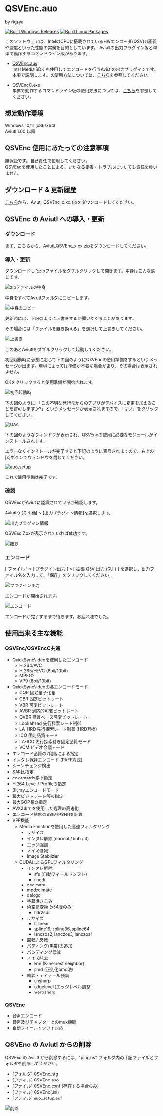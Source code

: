 
# QSVEnc.auo
by rigaya

[![Build Windows Releases](https://github.com/rigaya/QSVEnc/actions/workflows/build_releases.yml/badge.svg)](https://github.com/rigaya/QSVEnc/actions/workflows/build_releases.yml)  [![Build Linux Packages](https://github.com/rigaya/QSVEnc/actions/workflows/build_packages.yml/badge.svg)](https://github.com/rigaya/QSVEnc/actions/workflows/build_packages.yml)  

このソフトウェアは、IntelのCPUに搭載されているHWエンコーダ(QSV)の画質や速度といった性能の実験を目的としています。
Aviutlの出力プラグイン版と単体で動作するコマンドライン版があります。  

- [QSVEnc.auo](./QSVEnc_auo_readme.md)  
  Intel Media SDK を使用してエンコードを行うAviutlの出力プラグインです。本項で説明します。の使用方法については、[こちら](./QSVEnc_auo_readme.md)を参照してください。

- QSVEncC.exe  
  単体で動作するコマンドライン版の使用方法については、[こちら](./Readme.ja.md)を参照してください。

## 想定動作環境
Windows 10/11 (x86/x64)  
Aviutl 1.00 以降  

## QSVEnc 使用にあたっての注意事項
無保証です。自己責任で使用してください。  
QSVEncを使用したことによる、いかなる損害・トラブルについても責任を負いません。

## ダウンロード & 更新履歴
[こちら](https://github.com/rigaya/QSVEnc/releases)から、Aviutl_QSVEnc_x.xx.zipをダウンロードしてください。

## QSVEnc の Aviutl への導入・更新

### ダウンロード

まず、[こちら](https://github.com/rigaya/QSVEnc/releases)から、Aviutl_QSVEnc_x.xx.zipをダウンロードしてください。

### 導入・更新

ダウンロードしたzipファイルをダブルクリックして開きます。中身はこんな感じです。

![zipファイルの中身](./data/QSVEnc_7_00_install_02.png)

中身をすべてAviutlフォルダにコピーします。

![中身のコピー](./data/QSVEnc_7_00_install_03.png)

更新時には、下記のように上書きするか聞いてくることがあります。

その場合には「ファイルを置き換える」を選択して上書きしてください。

![上書き](./data/QSVEnc_7_00_install_04.png)
  
  
  
このあとAviutlをダブルクリックして起動してください。

初回起動時に必要に応じて下の図のようにQSVEncの使用準備をするというメッセージが出ます。環境によっては準備が不要な場合があり、その場合は表示されません。

OKをクリックすると使用準備が開始されます。

![初回起動時](./data/QSVEnc_7_00_install_05.png)
  
  
  
下の図のように、「この不明な発行元からのアプリがデバイスに変更を加えることを許可しますか?」というメッセージが表示されますので、「はい」をクリックしてください。

![UAC](./data/QSVEnc_7_00_install_06.png)
  
  
  
下の図のようなウィンドウが表示され、QSVEncの使用に必要なモジュールがインストールされます。

エラーなくインストールが完了すると下記のように表示されますので、右上の[x]ボタンでウィンドウを閉じてください。

![auo_setup](./data/QSVEnc_7_00_install_11.png)

これで使用準備は完了です。

### 確認

QSVEncがAviutlに認識されているか確認します。

Aviutlの [その他] > [出力プラグイン情報]を選択します。

![出力プラグイン情報](./data/QSVEnc_7_00_install_07.png)


QSVEnc 7.xxが表示されていれば成功です。

![確認](./data/QSVEnc_7_00_install_09.png)


### エンコード
[ ファイル ] > [ プラグイン出力 ] > [ 拡張 QSV 出力 (GUI) ] を選択し、出力ファイル名を入力して、「保存」をクリックしてください。

![プラグイン出力](./data/QSVEnc_7_00_install_14.png)

エンコードが開始されます。

![エンコード](./data/QSVEnc_7_00_install_10.webp)

エンコードが完了するまで待ちます。お疲れ様でした。

## 使用出来る主な機能
### QSVEnc/QSVEncC共通
- QuickSyncVideoを使用したエンコード
   - H.264/AVC
   - H.265/HEVC (8bit/10bit)
   - MPEG2
   - VP9 (8bit/10bit)
- QuickSyncVideoの各エンコードモード
   - CQP       固定量子化量
   - CBR       固定ビットレート
   - VBR       可変ビットレート
   - AVBR      適応的可変ビットレート
   - QVBR      品質ベース可変ビットレート
   - Lookahead 先行探索レート制御
   - LA-HRD    先行探索レート制御 (HRD互換)
   - ICQ       固定品質モード
   - LA-ICQ    先行探索付き固定品質モード
   - VCM       ビデオ会議モード
- エンコード品質の7段階による指定
- インタレ保持エンコード (PAFF方式)
- シーンチェンジ検出
- SAR比指定
- colormatrix等の指定
- H.264 Level / Profileの指定
- Blurayエンコードモード
- 最大ビットレート等の指定
- 最大GOP長の指定
- AVX2までを使用した処理の高速化
- エンコード結果のSSIM/PSNRを計算
- VPP機能
  - Media Functionを使用した高速フィルタリング
    - リサイズ
    - インタレ解除 (normal / bob / it)
    - エッジ強調
    - ノイズ低減
    - Image Stablizier
  - CUDAによるGPUフィルタリング
    - インタレ解除
      - afs (自動フィールドシフト)
      - nnedi
    - decimate
    - mpdecimate
    - delogo
    - 字幕焼きこみ
    - 色空間変換 (x64版のみ)
      - hdr2sdr
    - リサイズ  
      - bilinear
      - spline16, spline36, spline64
      - lanczos2, lanczos3, lanczos4
    - 回転 / 反転
    - パディング(黒帯)の追加
    - バンディング低減
    - ノイズ除去
      - knn (K-nearest neighbor)
      - pmd (正則化pmd法)
    - 輪郭・ディテール強調
      - unsharp
      - edgelevel (エッジレベル調整)
      - warpsharp

### QSVEnc
- 音声エンコード
- 音声及びチャプターとのmux機能
- 自動フィールドシフト対応

## QSVEnc の Aviutl からの削除

QSVEnc の Aviutl から削除するには、"plugins" フォルダ内の下記ファイルとフォルダを削除してください。

- [フォルダ] QSVEnc_stg
- [ファイル] QSVEnc.auo
- [ファイル] QSVEnc.conf (存在する場合のみ)
- [ファイル] QSVEnc(.ini)
- [ファイル] auo_setup.auf

![削除](./data/QSVEnc_7_00_uninstall_01.png)
